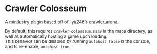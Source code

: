 # Crawler Colosseum

A mindustry plugin based off of ilya246's crawler_arena.  

By default, this requires `crawler-colosseum.msav` in the maps directory, as well as automatically hosting a game upon loading.  
This behavior can be disabled by running `autohost false` in the console, and to re-enable, `autohost true`.